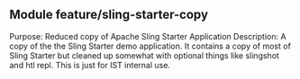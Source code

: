 ## Module feature/sling-starter-copy

Purpose: Reduced copy of Apache Sling Starter Application
Description: A copy of the the Sling Starter demo application. It contains a copy of most of Sling Starter but cleaned
up somewhat with optional things like slingshot and htl repl. This is just for IST internal use.
